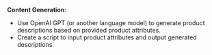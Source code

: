 **Content Generation**:
* Use OpenAI GPT (or another language model) to generate product descriptions based on provided product attributes.
* Create a script to input product attributes and output generated descriptions.
